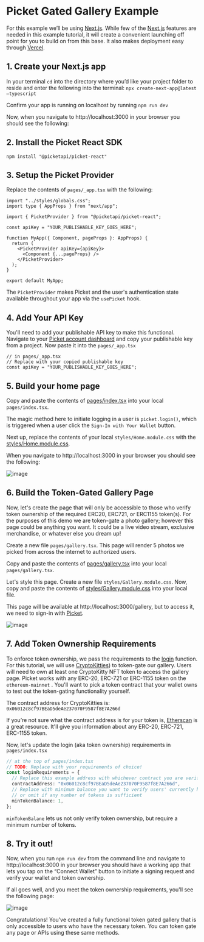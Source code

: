
# Picket Gated Gallery Example
For this example we’ll be using [Next.js](https://nextjs.org/). While few of the [Next.js](https://nextjs.org/) features are needed in this example tutorial, it will create a convenient launching off point for you to build on from this base. It also makes deployment easy through [Vercel](https://vercel.com/).

## 1. Create your Next.js app

In your terminal `cd` into the directory where you’d like your project folder to reside and enter the following into the terminal:
`npx create-next-app@latest —typescript`

Confirm your app is running on localhost by running
 `npm run dev`

Now, when you navigate to http://localhost:3000 in your browser you should see the following:

## 2. Install the Picket React SDK

```shell
npm install "@picketapi/picket-react"
```
## 3. Setup the Picket Provider 
Replace the contents of `pages/_app.tsx` with the following: 

```tsx
import "../styles/globals.css";
import type { AppProps } from "next/app";

import { PicketProvider } from "@picketapi/picket-react";

const apiKey = "YOUR_PUBLISHABLE_KEY_GOES_HERE";

function MyApp({ Component, pageProps }: AppProps) {
  return (
    <PicketProvider apiKey={apiKey}>
      <Component {...pageProps} />
    </PicketProvider>
  );
}

export default MyApp;
```

The `PicketProvider` makes Picket and the user's authentication state available throughout your app via the `usePicket` hook.

## 4. Add Your API Key
You'll need to add your publishable API key to make this functional. Navigate to your [Picket account dashboard](https://picketapi.com/dashboard) and copy your publishable key from a project. Now paste it into the `pages/_app.tsx`

```tsx
// in pages/_app.tsx
// Replace with your copied publishable key
const apiKey = "YOUR_PUBLISHABLE_KEY_GOES_HERE";
```

## 5. Build your home page
Copy and paste the contents of [pages/index.tsx](https://github.com/picketapi/picket-example-gated-gallery/blob/main/pages/index.tsx) into your local `pages/index.tsx`.

The magic method here to initiate logging in a user is `picket.login()`, which is triggered when a user click the `Sign-In with Your Wallet` button.

Next up, replace the contents of your local `styles/Home.module.css` with the [styles/Home.module.css](https://github.com/picketapi/picket-example-gated-gallery/blob/main/styles/Home.module.css).


When you navigate to http://localhost:3000 in your browser you should see the following:

![image](https://picket-static-files.s3.amazonaws.com/login-home.png)

## 6. Build the Token-Gated Gallery Page
Now, let's create the page that will only be accessible to those who verify token ownership of the required ERC20, ERC721, or ERC1155 token(s). For the purposes of this demo we are token-gate a photo gallery; however this page could be anything you want. It could be a live video stream, exclusive merchandise, or whatever else you dream up!

Create a new file `pages/gallery.tsx`. This page will render 5 photos we picked from across the internet to authorized users.

Copy and paste the contents of [pages/gallery.tsx](https://github.com/picketapi/picket-example-gated-gallery/blob/main/pages/gallery.tsx) into your local `pages/gallery.tsx`.

Let's style this page. Create a new file `styles/Gallery.module.css`. Now, copy and paste the contents of [styles/Gallery.module.css](https://github.com/picketapi/picket-example-gated-gallery/blob/main/styles/Gallery.module.css) into your local file.

This page will be available at http://localhost:3000/gallery, but to access it, we need to sign-in with [Picket](https://picketapi.com/).

![image](https://picket-static-files.s3.amazonaws.com/gallery-unknown-wallet.png)

## 7. Add Token Ownership Requirements

To enforce token ownership, we pass the requirements to the [login](https://docs.picketapi.com/picket-docs/reference/libraries-and-sdks/javascript-library-picket-js#login) function. For this tutorial, we will use [CryptoKitties](https://opensea.io/collection/cryptokitties)) to token-gate our gallery. Users will need to own at least one CryptoKitty NFT token to access the gallery page. Picket works with any ERC-20, ERC-721 or ERC-1155 token on the `ethereum-mainnet` . You'll want to pick a token contract that your wallet owns to test out the token-gating functionality yourself.

The contract address for CryptoKitties is: `0x06012c8cf97BEaD5deAe237070F9587f8E7A266d`

If you’re not sure what the contract address is for your token is, [Etherscan](https://etherscan.io/) is a great resource. It'll give you information about any ERC-20, ERC-721, ERC-1155 token.

Now, let's update the login (aka token ownership) requirements in `pages/index.tsx`

```ts
// at the top of pages/index.tsx
// TODO: Replace with your requirements of choice!
const loginRequirements = {
  // Replace this example address with whichever contract you are verifying ownership for
  contractAddress: "0x06012c8cf97BEaD5deAe237070F9587f8E7A266d",
  // Replace with minimum balance you want to verify users' currently hold,
  // or omit if any number of tokens is sufficient
  minTokenBalance: 1,
};
```
`minTokenBalane` lets us not only verify token ownership, but require a minimum number of tokens. 

## 8. Try it out!
Now, when you run `npm run dev` from the command line and navigate to http://localhost:3000 in your browser you should have a working app that lets you tap on the “Connect Wallet” button to initiate a signing request and verify your wallet and token ownership.

If all goes well, and you meet the token ownership requirements, you'll see the following page: 

![image](https://picket-static-files.s3.amazonaws.com/gallery-noahfradin.png)
 

Congratulations! You’ve created a fully functional token gated gallery that is only accessible to users who have the necessary token. You can token gate any page or APIs using these same methods.
